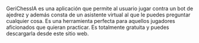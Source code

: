 GeriChessIA es una aplicación que permite al usuario jugar contra un bot de ajedrez y además consta de un asistente virtual al que le puedes preguntar cualquier cosa. 
Es una herramienta perfecta para aquellos jugadores aficionados que quieran practicar. Es totalmente gratuita y puedes descargarla desde este sitio web. 
